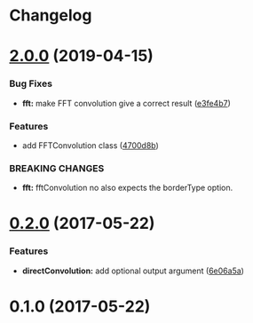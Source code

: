 # Changelog

# [2.0.0](https://github.com/mljs/convolution/compare/v1.0.2...v2.0.0) (2019-04-15)


### Bug Fixes

* **fft:** make FFT convolution give a correct result ([e3fe4b7](https://github.com/mljs/convolution/commit/e3fe4b7))


### Features

* add FFTConvolution class ([4700d8b](https://github.com/mljs/convolution/commit/4700d8b))


### BREAKING CHANGES

* **fft:** fftConvolution no also expects the borderType option.



<a name="0.2.0"></a>
# [0.2.0](https://github.com/mljs/convolution/compare/v0.1.0...v0.2.0) (2017-05-22)


### Features

* **directConvolution:** add optional output argument ([6e06a5a](https://github.com/mljs/convolution/commit/6e06a5a))



<a name="0.1.0"></a>
# 0.1.0 (2017-05-22)



